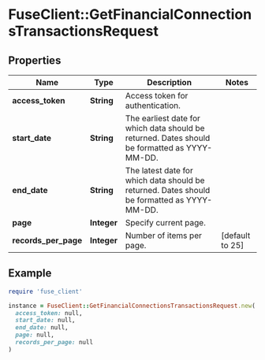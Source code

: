 # FuseClient::GetFinancialConnectionsTransactionsRequest

## Properties

| Name | Type | Description | Notes |
| ---- | ---- | ----------- | ----- |
| **access_token** | **String** | Access token for authentication. |  |
| **start_date** | **String** | The earliest date for which data should be returned. Dates should be formatted as YYYY-MM-DD. |  |
| **end_date** | **String** | The latest date for which data should be returned. Dates should be formatted as YYYY-MM-DD. |  |
| **page** | **Integer** | Specify current page. |  |
| **records_per_page** | **Integer** | Number of items per page. | [default to 25] |

## Example

```ruby
require 'fuse_client'

instance = FuseClient::GetFinancialConnectionsTransactionsRequest.new(
  access_token: null,
  start_date: null,
  end_date: null,
  page: null,
  records_per_page: null
)
```

